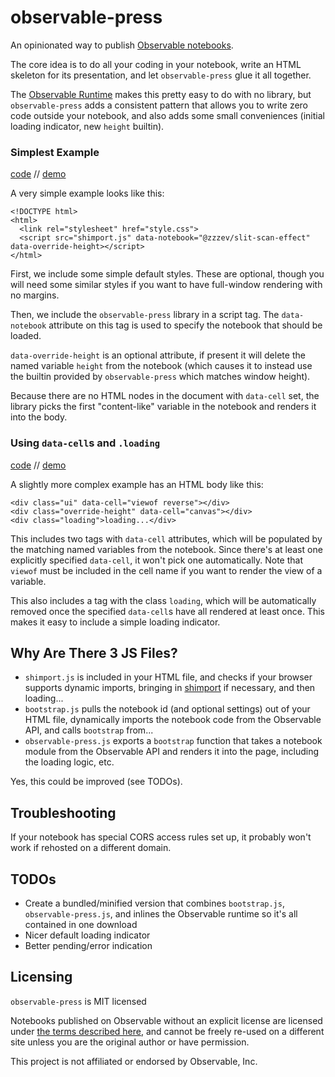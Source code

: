 # observable-press
An opinionated way to publish [Observable notebooks](//observablehq.com).

The core idea is to do all your coding in your notebook, write an HTML skeleton for its presentation, and let `observable-press` glue it all together.

The [Observable Runtime](https://github.com/observablehq/runtime) makes this pretty easy to do with no library, but `observable-press` adds a consistent pattern that allows you to write zero code outside your notebook, and also adds some small conveniences (initial loading indicator, new `height` builtin).

### Simplest Example

[code](examples/simple/index.html) // [demo](https://zzzev.github.io/observable-press/examples/simple)

A very simple example looks like this:
```
<!DOCTYPE html>
<html>
  <link rel="stylesheet" href="style.css">
  <script src="shimport.js" data-notebook="@zzzev/slit-scan-effect" data-override-height></script>
</html>
```

First, we include some simple default styles. These are optional, though you will need some similar styles if you want to have full-window rendering with no margins.

Then, we include the `observable-press` library in a script tag. The `data-notebook` attribute on this tag is used to specify the notebook that should be loaded. 

`data-override-height` is an optional attribute, if present it will delete the named variable `height` from the notebook (which causes it to instead use the builtin provided by `observable-press` which matches window height).

Because there are no HTML nodes in the document with `data-cell` set, the library picks the first "content-like" variable in the notebook and renders it into the body.

### Using `data-cell`s and `.loading`

[code](examples/simple-ui/index.html) // [demo](https://zzzev.github.io/observable-press/examples/simple-ui)

A slightly more complex example has an HTML body like this:
```
<div class="ui" data-cell="viewof reverse"></div>
<div class="override-height" data-cell="canvas"></div>
<div class="loading">loading...</div>
```

This includes two tags with `data-cell` attributes, which will be populated by the matching named variables from the notebook. Since there's at least one explicitly specified `data-cell`, it won't pick one automatically. Note that `viewof` must be included in the cell name if you want to render the view of a variable.

This also includes a tag with the class `loading`, which will be automatically removed once the specified `data-cell`s have all rendered at least once. This makes it easy to include a simple loading indicator.

## Why Are There 3 JS Files?
- `shimport.js` is included in your HTML file, and checks if your browser supports dynamic imports, bringing in [shimport](https://github.com/Rich-Harris/shimport) if necessary, and then loading...
- `bootstrap.js` pulls the notebook id (and optional settings) out of your HTML file, dynamically imports the notebook code from the Observable API, and calls `bootstrap` from...
- `observable-press.js` exports a `bootstrap` function that takes a notebook module from the Observable API and renders it into the page, including the loading logic, etc.

Yes, this could be improved (see TODOs). 

## Troubleshooting
If your notebook has special CORS access rules set up, it probably won't work if rehosted on a different domain.

## TODOs
- Create a bundled/minified version that combines `bootstrap.js`, `observable-press.js`, and inlines the Observable runtime so it's all contained in one download
- Nicer default loading indicator
- Better pending/error indication

## Licensing
`observable-press` is MIT licensed

Notebooks published on Observable without an explicit license are licensed under [the terms described here](https://observablehq.com/terms-of-service), and cannot be freely re-used on a different site unless you are the original author or have permission.

This project is not affiliated or endorsed by Observable, Inc.